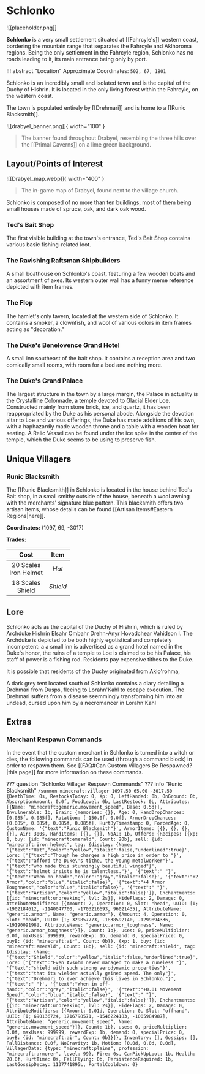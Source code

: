 # Schlonko

![[placeholder.png]]

**Schlonko** is a very small settlement situated at [[Fahrcyle's]] western coast, bordering the mountain range that separates the Fahrcyle and Aklhoroma regions. Being the only settlement in the Fahrcyle region, Schlonko has no roads leading to it, its main entrance being only by port. 

!!! abstract "Location"
    Approximate Coordinates: `502, 67, 1801`

Schlonko is an incredibly small and isolated town and is the capital of the Duchy of Hishrin. It is located in the only living forest within the Fahrcyle, on the western coast. 

The town is populated entirely by [[Drehmari]] and is home to a [[Runic Blacksmith]].

![[drabyel_banner.png]]{ width="100" }
> The banner found throughout Drabyel, resembling the three hills over the [[Primal Caverns]] on a lime green background.

## Layout/Points of Interest

![[Drabyel_map.webp]]{ width="400" } 
> The in-game map of Drabyel, found next to the village church.

Schlonko is composed of no more than ten buildings, most of them being small houses made of spruce, oak, and dark oak wood. 

### Ted's Bait Shop
The first visible building at the town's entrance, Ted's Bait Shop contains various basic fishing-related loot.

### The Ravishing Raftsman Shipbuilders
A small boathouse on Schlonko's coast, featuring a few wooden boats and an assortment of axes. Its western outer wall has a funny meme reference depicted with item frames.

### The Flop
The hamlet's only tavern, located at the western side of Schlonko. It contains a smoker, a clownfish, and wool of various colors in item frames acting as "decoration."

### The Duke's Benelovence Grand Hotel
A small inn southeast of the bait shop. It contains a reception area and two comically small rooms, with room for a bed and nothing more.

### The Duke's Grand Palace
The largest structure in the town by a large margin, the Palace in actuality is the Crystalline Colonnade, a temple devoted to Glacial Elder Loe. Constructed mainly from stone brick, ice, and quartz, it has been reappropriated by the Duke as his personal abode. Alongside the devotion altar to Loe and various offerings, the Duke has made additions of his own, with a haphazardly made wooden throne and a table with a wooden boat for seating. A Relic Vessel can be found under the ice spike in the center of the temple, which the Duke seems to be using to preserve fish. 
## Unique Villagers

### Runic Blacksmith

The [[Runic Blacksmith]] in Schlonko is located in the house behind Ted's Bait shop, in a small smithy outside of the house, beneath a wool awning with the merchants' signature blue pattern. This blacksmith offers two artisan items, whose details can be found [[Artisan Items#Eastern Regions|here]].

**Coordinates:** (1097, 69, -3017)

**Trades:**

|  **Cost**  | **Item** |
|:----------:|:---------------------------:|
| 20 Scales <br> Iron Helmet | *Hat* |
| 18 Scales <br> Shield | *Shield* |

## Lore
Schlonko acts as the capital of the Duchy of Hishrin, which is ruled by Archduke Hishrin Elsahr Ombahr Drehn-Anyr Hovadchear Vahidson I. The Archduke is depicted to be both highly egotistical and completely incompetent: a a small inn is advertised as a grand hotel named in the Duke's honor, the ruins of a temple to Loe is claimed to be his Palace, his staff of power is a fishing rod. Residents pay expensive tithes to the Duke.

It is possible that residents of the Duchy originated from Aklo'rohma,

A dark grey tent located south of Schlonko contains a diary detailing a Drehmari from Dusps, fleeing to Lorahn'Kahl to escape execution. The Drehmari suffers from a disease seemmingly transforming him into an undead, cursed upon him by a necromancer in Lorahn'Kahl
## Extras

### Merchant Respawn Commands

In the event that the custom merchant in Schlonko is turned into a witch or dies, the following commands can be used (through a command block) in order to respawn them. See [[FAQ#Can Custom Villagers Be Respawned?|this page]] for more information on these commands.

??? question "Schlonko Villager Respawn Commands"
    ??? info "Runic Blacksmith"
        `/summon minecraft:villager 1097.50 65.00 -3017.50 {DeathTime: 0s, RestocksToday: 0, Xp: 0, LeftHanded: 0b, OnGround: 0b, AbsorptionAmount: 0.0f, FoodLevel: 0b, LastRestock: 0L, Attributes: [{Name: "minecraft:generic.movement_speed", Base: 0.5d}], Invulnerable: 1b, Brain: {memories: {}}, Age: 0, HandDropChances: [0.085f, 0.085f], Rotation: [-150.0f, 0.0f], ArmorDropChances: [0.085f, 0.085f, 0.085f, 0.085f], HurtByTimestamp: 0, ForcedAge: 0, CustomName: '{"text":"Runic Blacksmith"}', ArmorItems: [{}, {}, {}, {}], Air: 300s, HandItems: [{}, {}], NoAI: 1b, Offers: {Recipes: [{xp: 1, buy: {id: "minecraft:emerald", Count: 20b}, sell: {id: "minecraft:iron_helmet", tag: {display: {Name: '{"text":"Hat","color":"yellow","italic":false,"underlined":true}', Lore: ['{"text":"Though he charges a high price in order to "}', '{"text":"afford the Duke\'s tithe, the young metalworker"}', '{"text":"who made this stunningly beautiful winged"}', '{"text":"helmet insists he is talentless."}', '{"text":" "}', '{"text":"When on head:","color":"gray","italic":false}', '{"text":"+2 Armor","color":"blue","italic":false}', '{"text":"+4 Armor Toughness","color":"blue","italic":false}', '{"text":" "}', '{"text":"Artisan","color":"yellow","italic":false}']}, Enchantments: [{id: "minecraft:unbreaking", lvl: 2s}], HideFlags: 2, Damage: 0, AttributeModifiers: [{Amount: 2, Operation: 0, Slot: "head", UUID: [I; -1902184612, -1140047700, -1703216693, 96021435], AttributeName: "generic.armor", Name: "generic.armor"}, {Amount: 4, Operation: 0, Slot: "head", UUID: [I; 329857773, -1838592140, -1299894336, -1919009198], AttributeName: "generic.armor_toughness", Name: "generic.armor_toughness"}]}, Count: 1b}, uses: 0, priceMultiplier: 0.0f, maxUses: 999999, rewardExp: 1b, demand: 0, specialPrice: 0, buyB: {id: "minecraft:air", Count: 0b}}, {xp: 1, buy: {id: "minecraft:emerald", Count: 18b}, sell: {id: "minecraft:shield", tag: {display: {Name: '{"text":"Shield","color":"yellow","italic":false,"underlined":true}', Lore: ['{"text":"Even Avsohm never managed to make a runeless "}', '{"text":"shield with such strong aerodynamic properties"}', '{"text":"that its wielder actually gained speed. The only"}', '{"text":"Drehmari to ever achieve this lives in Schlonko."}', '{"text":" "}', '{"text":"When in off-hand:","color":"gray","italic":false}', '{"text":"+0.01 Movement Speed","color":"blue","italic":false}', '{"text":" "}', '{"text":"Artisan","color":"yellow","italic":false}']}, Enchantments: [{id: "minecraft:unbreaking", lvl: 2s}], HideFlags: 2, Damage: 0, AttributeModifiers: [{Amount: 0.01d, Operation: 0, Slot: "offhand", UUID: [I; 690136724, 1716798571, -1546224183, -1005984987], AttributeName: "generic.movement_speed", Name: "generic.movement_speed"}]}, Count: 1b}, uses: 0, priceMultiplier: 0.0f, maxUses: 999999, rewardExp: 1b, demand: 0, specialPrice: 0, buyB: {id: "minecraft:air", Count: 0b}}]}, Inventory: [], Gossips: [], FallDistance: 0.0f, NoGravity: 1b, Motion: [0.0d, 0.0d, 0.0d], VillagerData: {type: "minecraft:plains", profession: "minecraft:armorer", level: 99}, Fire: 0s, CanPickUpLoot: 1b, Health: 20.0f, HurtTime: 0s, FallFlying: 0b, PersistenceRequired: 1b, LastGossipDecay: 1137741895L, PortalCooldown: 0}`
